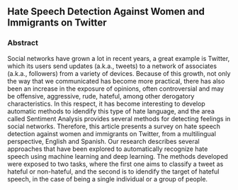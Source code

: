 ## Hate Speech Detection Against Women and Immigrants on Twitter


### Abstract

Social networks have grown a lot in recent years, a great example is Twitter, which its users send updates (a.k.a., tweets) to a network of associates (a.k.a., followers) from a variety of devices. Because of this growth, not only the way that we communicated has become more practical, there has also been an increase in the exposure of opinions, often controversial and may be offensive, aggressive, rude, hateful, among other derogatory characteristics. In this respect, it has become interesting to develop automatic methods to idendify this type of hate language, and the area called Sentiment Analysis provides several methods for detecting feelings in social networks. Therefore, this article presents a survey on hate speech detection against women and immigrants on Twitter, from a multilingual perspective, English and Spanish. Our research describes several approaches that have been explored to automatically recognize hate speech using machine learning and deep learning. The methods developed were exposed to two tasks, where the first one aims to classify a tweet as hateful or non-hateful, and the second is to idendify the target of hateful speech, in the case of being a single individual or a group of people.
